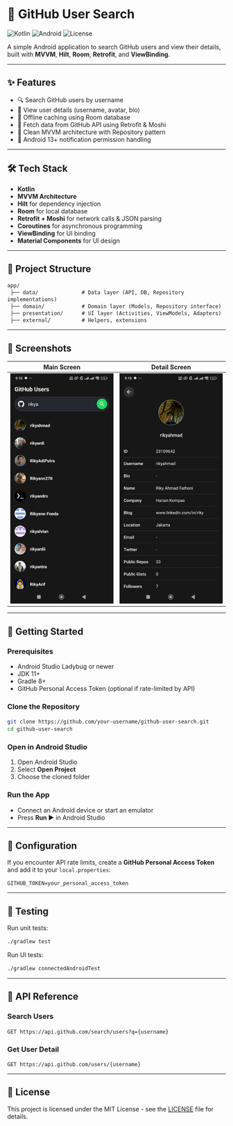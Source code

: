 # 📱 GitHub User Search

![Kotlin](https://img.shields.io/badge/Kotlin-2.1.0-blueviolet?logo=kotlin&logoColor=white)
![Android](https://img.shields.io/badge/Android-35-green?logo=android&logoColor=white)
![License](https://img.shields.io/badge/License-MIT-yellow?logo=open-source-initiative&logoColor=white)

A simple Android application to search GitHub users and view their details, built with **MVVM**, **Hilt**, **Room**, **Retrofit**, and **ViewBinding**.

---

## ✨ Features
- 🔍 Search GitHub users by username  
- 📄 View user details (username, avatar, bio)  
- 💾 Offline caching using Room database  
- 📡 Fetch data from GitHub API using Retrofit & Moshi  
- 📱 Clean MVVM architecture with Repository pattern  
- 🔔 Android 13+ notification permission handling  

---

## 🛠 Tech Stack
- **Kotlin**
- **MVVM Architecture**
- **Hilt** for dependency injection
- **Room** for local database
- **Retrofit + Moshi** for network calls & JSON parsing
- **Coroutines** for asynchronous programming
- **ViewBinding** for UI binding
- **Material Components** for UI design

---

## 📂 Project Structure
```
app/
 ├── data/              # Data layer (API, DB, Repository implementations)
 ├── domain/            # Domain layer (Models, Repository interface)
 ├── presentation/      # UI layer (Activities, ViewModels, Adapters)
 ├── external/          # Helpers, extensions
```

---

## 📸 Screenshots
| Main Screen | Detail Screen |
|-------------|---------------|
| ![Main Screen](demo/screenshot-main.png) | ![Detail Screen](demo/screenshot-detail.png) |

---

## 🚀 Getting Started

### Prerequisites
- Android Studio Ladybug or newer
- JDK 11+
- Gradle 8+
- GitHub Personal Access Token (optional if rate-limited by API)

### Clone the Repository
```bash
git clone https://github.com/your-username/github-user-search.git
cd github-user-search
```

### Open in Android Studio
1. Open Android Studio
2. Select **Open Project**
3. Choose the cloned folder

### Run the App
- Connect an Android device or start an emulator  
- Press **Run ▶️** in Android Studio  

---

## 🔧 Configuration

If you encounter API rate limits, create a **GitHub Personal Access Token** and add it to your `local.properties`:
```properties
GITHUB_TOKEN=your_personal_access_token
```

---

## 🧪 Testing

Run unit tests:
```bash
./gradlew test
```

Run UI tests:
```bash
./gradlew connectedAndroidTest
```

---

## 📡 API Reference

### Search Users
```
GET https://api.github.com/search/users?q={username}
```

### Get User Detail
```
GET https://api.github.com/users/{username}
```

---

## 📜 License
This project is licensed under the MIT License - see the [LICENSE](LICENSE) file for details.
